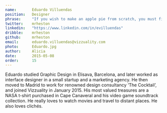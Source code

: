 ```yaml
---
name:       Eduardo Villuendas
position:   Designer
phrase:     "If you wish to make an apple pie from scratch, you must first invent the universe."
twitter:    mrheston
linkedin:   "https://www.linkedin.com/in/evilluendas"
dribble:	mrheston
github:		mrheston
email:      eduardo.villuendas@vizzuality.com
photo:      Eduardo.jpg
author:     Alicia
date:       2015-05-08
order: 		15
---
```


 Eduardo studied Graphic Design in Elisava, Barcelona, and later worked as interface designer in a small startup and a marketing agency. He then moved to Madrid to work for  renowned design consultancy ‘The Cocktail’, and joined Vizzuality in January 2015. 
 His most valued treasures are a NASA t-shirt purchased in Cape Canaveral and his video game soundtrack collection. He really loves to watch movies and travel to distant places. He also loves clichés.

